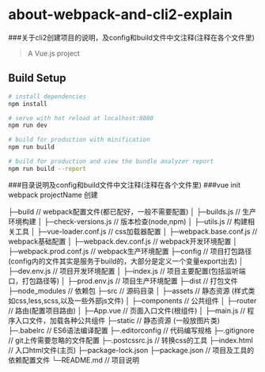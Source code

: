 # about-webpack-and-cli2-explain
###关于cli2创建项目的说明，及config和build文件中文注释(注释在各个文件里)
> A Vue.js project

## Build Setup

``` bash
# install dependencies
npm install

# serve with hot reload at localhost:8080
npm run dev

# build for production with minification
npm run build

# build for production and view the bundle analyzer report
npm run build --report
```

###目录说明及config和build文件中文注释(注释在各个文件里)
###vue init webpack projectName 创建

├─build                                // webpack配置文件(都已配好，一般不需要配置)
		│ ├─builds.js                           // 生产环境构建
		│ ├─check-versions.js           // 版本检查(node,npm)
		│ ├─utils.js                              // 构建相关工具
		│ ├─vue-loader.conf.js          //  css加载器配置
		│ ├─webpack.base.conf.js    //  webpack基础配置
		│ ├─webpack.dev.conf.js      //  webpack开发环境配置
		│ ├─webpack.prod.conf.js    //  webpack生产环境配置
	├─config                              // 项目打包路径(config内的文件其实是服务于build的，大部分是定义一个变量export出去)
		│ ├─dev.env.js                        //  项目开发环境配置
		│ ├─index.js                           //  项目主要配置(包括监听端口，打包路径等)
		│ ├─prod.env.js                     //  项目生产环境配置
	├─dist                                  // 打包文件
	├─node_modules                // 依赖包
	├─src                                   // 源码目录
		│ ├─assets                            // 静态资源 (样式类如css,less,scss,以及一些外部js文件)
		│ ├─components                  // 公共组件
		│ ├─router                            // 路由(配置项目路由)
		│ ├─App.vue                        // 页面入口文件(根组件)
		│ ├─main.js                         // 程序入口文件，加载各种公共组件
	├─static                              // 静态资源 (一般放图片类)
	├─.babelrc                          // ES6语法编译配置
	├─.editorconfig                  // 代码编写规格
	├─.gitignore                       // git上传需要忽略的文件配置
	├─.postcssrc.js                  // 转换css的工具
	├─index.html                      // 入口html文件(主页)
	├─package-lock.json
	├─package.json                 // 项目及工具的依赖配置文件
	└─README.md                  // 项目说明


